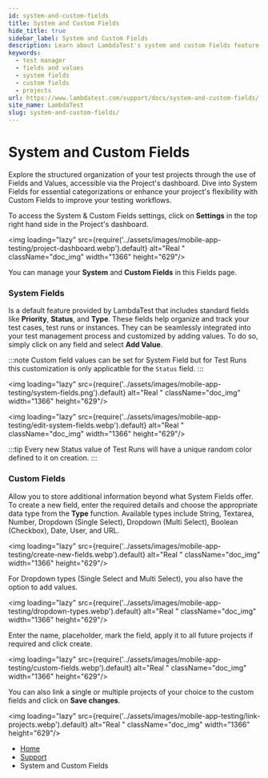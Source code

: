 ```yaml
---
id: system-and-custom-fields
title: System and Custom Fields
hide_title: true
sidebar_label: System and Custom Fields
description: Learn about LambdaTest's system and custom Fields feature for test project organization. Explore System Fields and create Custom Fields to enhance your testing workflows.
keywords:
  - test manager
  - fields and values
  - system fields
  - custom fields
  - projects
url: https://www.lambdatest.com/support/docs/system-and-custom-fields/
site_name: LambdaTest
slug: system-and-custom-fields/
---
```


<script type="application/ld+json"
      dangerouslySetInnerHTML={{ __html: JSON.stringify({
       "@context": "https://schema.org",
        "@type": "BreadcrumbList",
        "itemListElement": [{
          "@type": "ListItem",
          "position": 1,
          "name": "LambdaTest",
          "item": "https://www.lambdatest.com"
        },{
          "@type": "ListItem",
          "position": 2,
          "name": "Support",
          "item": "https://www.lambdatest.com/support/docs/"
        },{
          "@type": "ListItem",
          "position": 3,
          "name": "System and Custom Fields",
          "item": "https://www.lambdatest.com/support/docs/system-and-custom-fields/"
        }]
      })
    }}
></script>

# System and Custom Fields

Explore the structured organization of your test projects through the use of Fields and Values, accessible via the Project's dashboard. Dive into System Fields for essential categorizations or enhance your project's flexibility with Custom Fields to improve your testing workflows.

To access the System & Custom Fields settings, click on **Settings** in the top right hand side in the Project's dashboard.

<img loading="lazy" src={require('../assets/images/mobile-app-testing/project-dashboard.webp').default} alt="Real "  className="doc_img" width="1366" height="629"/>

You can manage your **System** and **Custom Fields** in this Fields page.

### System Fields
Is a default feature provided by LambdaTest that includes standard fields like **Priority**, **Status**, and **Type**. These fields help organize and track your test cases, test runs or instances. They can be seamlessly integrated into your test management process and customized by adding values. To do so, simply click on any field and select **Add Value**.

:::note
 Custom field values can be set for System Field but for Test Runs this customization is only applicatble for the `Status` field.
:::

<img loading="lazy" src={require('../assets/images/mobile-app-testing/system-fields.png').default} alt="Real "  className="doc_img" width="1366" height="629"/>

<img loading="lazy" src={require('../assets/images/mobile-app-testing/edit-system-fields.webp').default} alt="Real "  className="doc_img" width="1366" height="629"/>

:::tip
 Every new Status value of Test Runs will have a unique random color defined to it on creation. 
:::

### Custom Fields 
Allow you to store additional information beyond what System Fields offer. To create a new field, enter the required details and choose the appropriate data type from the **Type** function. Available types include String, Textarea, Number, Dropdown (Single Select), Dropdown (Multi Select), Boolean (Checkbox), Date, User, and URL.

<img loading="lazy" src={require('../assets/images/mobile-app-testing/create-new-fields.webp').default} alt="Real "  className="doc_img" width="1366" height="629"/>

For Dropdown types (Single Select and Multi Select), you also have the option to add values.

<img loading="lazy" src={require('../assets/images/mobile-app-testing/dropdown-types.webp').default} alt="Real "  className="doc_img" width="1366" height="629"/>

Enter the name, placeholder, mark the field, apply it to all future projects if required and click create.

<img loading="lazy" src={require('../assets/images/mobile-app-testing/custom-fields.webp').default} alt="Real "  className="doc_img" width="1366" height="629"/>

You can also link a single or multiple projects of your choice to the custom fields and click on **Save changes**.

<img loading="lazy" src={require('../assets/images/mobile-app-testing/link-projects.webp').default} alt="Real "  className="doc_img" width="1366" height="629"/>



<nav aria-label="breadcrumbs">
  <ul className="breadcrumbs">
    <li className="breadcrumbs__item">
      <a className="breadcrumbs__link" href="https://www.lambdatest.com">
        Home
      </a>
    </li>
    <li className="breadcrumbs__item">
      <a className="breadcrumbs__link" target="_self" href="https://www.lambdatest.com/support/docs/">
        Support
      </a>
    </li>
    <li className="breadcrumbs__item breadcrumbs__item--active">
      <span className="breadcrumbs__link">
        System and Custom Fields
      </span>
    </li>
  </ul>
</nav>